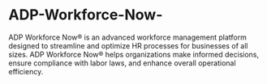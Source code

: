 # ADP-Workforce-Now-
ADP Workforce Now® is an advanced workforce management platform designed to streamline and optimize HR processes for businesses of all sizes. ADP Workforce Now® helps organizations make informed decisions, ensure compliance with labor laws, and enhance overall operational efficiency.
